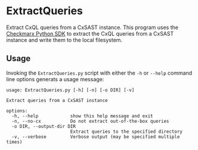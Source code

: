 # ExtractQueries

Extract CxQL queries from a CxSAST instance. This program uses the
[Checkmarx Python
SDK](https://github.com/checkmarx-ts/checkmarx-python-sdk) to extract
the CxQL queries from a CxSAST instance and write them to the local
filesystem.

## Usage

Invoking the `ExtractQueries.py` script with either the `-h` or
`--help` command line options generats a usage message:

```
usage: ExtractQueries.py [-h] [-n] [-o DIR] [-v]

Extract queries from a CxSAST instance

options:
  -h, --help            show this help message and exit
  -n, --no-cx           Do not extract out-of-the-box queries
  -o DIR, --output-dir DIR
                        Extract queries to the specified directory
  -v, --verbose         Verbose output (may be specified multiple times)
  ```
  